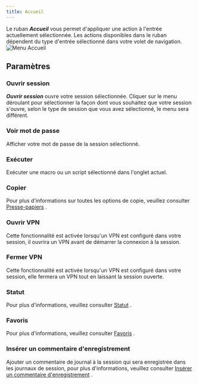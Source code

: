 ```yaml
---
title: Accueil
---
```

Le ruban ***Accueil*** vous permet d'appliquer une action à l'entrée actuellement sélectionnée. Les actions disponibles dans le ruban dépendent du type d'entrée sélectionné dans votre volet de navigation.  
![Menu Accueil](/img/fr/rdm/mac/clip4041.png) 

## Paramètres 

### Ouvrir session 

***Ouvrir session*** ouvre votre session sélectionnée. Cliquer sur le menu déroulant pour sélectionner la façon dont vous souhaitez que votre session s'ouvre, selon le type de session que vous avez sélectionné, le menu sera différent. 

### Voir mot de passe 

Afficher votre mot de passe de la session sélectionné. 

### Exécuter 

Exécuter une macro ou un script sélectionné dans l'onglet actuel. 

### Copier 

Pour plus d'informations sur toutes les options de copie, veuillez consulter [Presse-papiers](/fr/rdm/mac/commands/home/clipboard/) . 

### Ouvrir VPN 

Cette fonctionnalité est activée lorsqu'un VPN est configuré dans votre session, il ouvrira un VPN avant de démarrer la connexion à la session. 

### Fermer VPN 

Cette fonctionnalité est activée lorsqu'un VPN est configuré dans votre session, elle fermera un VPN tout en laissant la session ouverte. 

### Statut 

Pour plus d'informations, veuillez consulter [Statut](/fr/rdm/mac/commands/home/status/) . 

### Favoris 

Pour plus d'informations, veuillez consulter [Favoris](/fr/rdm/mac/commands/home/favorite/) . 

### Insérer un commentaire d'enregistrement 

Ajouter un commentaire de journal à la session qui sera enregistrée dans les journaux de session, pour plus d'informations, veuillez consulter [Insérer un commentaire d'enregistrement](/fr/rdm/mac/commands/home/insert-log-comment/) . 


